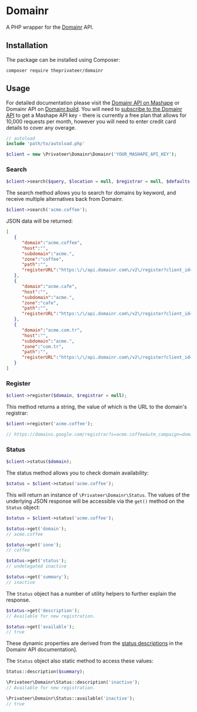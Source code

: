 # Domainr

A PHP wrapper for the [Domainr](https://domainr.com/) API.

## Installation

The package can be installed using Composer:

```shell
composer require theprivateer/domainr
```

## Usage

For detailed documentation please visit the [Domainr API on Mashape](https://market.mashape.com/domainr/domainr) or Domainr API on [Domainr.build](https://domainr.build/v2.0/docs).  You will need to [subscribe to the Domainr API](https://market.mashape.com/domainr/domainr/pricing) to get a Mashape API key - there is currently a free plan that allows for 10,000 requests per month, however you will need to enter credit card details to cover any overage.

```php
// autoload
include 'path/to/autoload.php'

$client = new \Privateer\Domainr\Domainr('YOUR_MASHAPE_API_KEY');

```

### Search

```php
$client->search($query, $location = null, $registrar = null, $defaults = null);
```
The search method allows you to search for domains by keyword, and receive multiple alternatives back from Domainr.

```php
$client->search('acme.coffee');
```
JSON data will be returned:

```json
[
   {
      "domain":"acme.coffee",
      "host":"",
      "subdomain":"acme.",
      "zone":"coffee",
      "path":"",
      "registerURL":"https:\/\/api.domainr.com\/v2\/register?client_id=mashape-salimgrsy&domain=acme.coffee&registrar=&source="
   },
   {
      "domain":"acme.cafe",
      "host":"",
      "subdomain":"acme.",
      "zone":"cafe",
      "path":"",
      "registerURL":"https:\/\/api.domainr.com\/v2\/register?client_id=mashape-salimgrsy&domain=acme.cafe&registrar=&source="
   },
   {
      "domain":"acme.com.tr",
      "host":"",
      "subdomain":"acme.",
      "zone":"com.tr",
      "path":"",
      "registerURL":"https:\/\/api.domainr.com\/v2\/register?client_id=mashape-salimgrsy&domain=acme.com.tr&registrar=&source="
   }
]
```

### Register

```php
$client->register($domain, $registrar = null);
```
This method returns a string, the value of which is the URL to the domain's registrar:

```php
$client->register('acme.coffee');

// https://domains.google.com/registrar?s=acme.coffee&utm_campaign=domainr.com&utm_content=&af=domainr.com
```

### Status

```php
$client->status($domain);
```
The status method allows you to check domain availability:

```php
$status = $client->status('acme.coffee');
```

This will return an instance of `\Privateer\Domainr\Status`.  The values of the underlying JSON response will be accessible via the `get()` method on the `Status` object:

```php
$status = $client->status('acme.coffee');

$status->get('domain');
// acme.coffee

$status->get('zone');
// coffee

$status->get('status');
// undelegated inactive

$status->get('summary');
// inactive
```

The `Status` object has a number of utility helpers to further explain the response.

```php
$status->get('description');
// Available for new registration.

$status->get('available');
// true
```

These dynamic properties are derived from the [status descriptions](https://domainr.build/docs/status#section-domain-status) in the Domainr API documentation].

The `Status` object also static method to access these values:

```php
Status::description($summary);
```

```php
\Privateer\Domainr\Status::description('inactive'); 
// Available for new registration.

\Privateer\Domainr\Status::available('inactive'); 
// true
```


